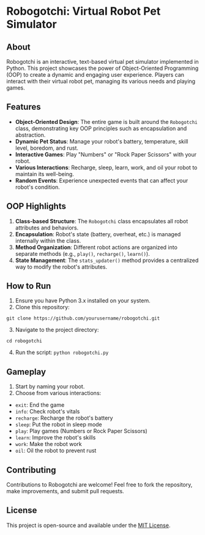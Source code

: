 # Robogotchi: Virtual Robot Pet Simulator

## About

Robogotchi is an interactive, text-based virtual pet simulator implemented in Python. This project showcases the power of Object-Oriented Programming (OOP) to create a dynamic and engaging user experience. Players can interact with their virtual robot pet, managing its various needs and playing games.

## Features

- **Object-Oriented Design**: The entire game is built around the `Robogotchi` class, demonstrating key OOP principles such as encapsulation and abstraction.
- **Dynamic Pet Status**: Manage your robot's battery, temperature, skill level, boredom, and rust.
- **Interactive Games**: Play "Numbers" or "Rock Paper Scissors" with your robot.
- **Various Interactions**: Recharge, sleep, learn, work, and oil your robot to maintain its well-being.
- **Random Events**: Experience unexpected events that can affect your robot's condition.

## OOP Highlights

1. **Class-based Structure**: The `Robogotchi` class encapsulates all robot attributes and behaviors.
2. **Encapsulation**: Robot's state (battery, overheat, etc.) is managed internally within the class.
3. **Method Organization**: Different robot actions are organized into separate methods (e.g., `play()`, `recharge()`, `learn()`).
4. **State Management**: The `stats_updater()` method provides a centralized way to modify the robot's attributes.

## How to Run

1. Ensure you have Python 3.x installed on your system.
2. Clone this repository:

  `git clone https://github.com/yourusername/robogotchi.git`

3. Navigate to the project directory:

  `cd robogotchi`

4. Run the script:
  `python robogotchi.py`


## Gameplay

1. Start by naming your robot.
2. Choose from various interactions:
- `exit`: End the game
- `info`: Check robot's vitals
- `recharge`: Recharge the robot's battery
- `sleep`: Put the robot in sleep mode
- `play`: Play games (Numbers or Rock Paper Scissors)
- `learn`: Improve the robot's skills
- `work`: Make the robot work
- `oil`: Oil the robot to prevent rust

## Contributing

Contributions to Robogotchi are welcome! Feel free to fork the repository, make improvements, and submit pull requests.

## License

This project is open-source and available under the [MIT License](LICENSE).
